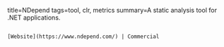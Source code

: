 title=NDepend
tags=tool, clr, metrics
summary=A static analysis tool for .NET applications.
~~~~~~

[Website](https://www.ndepend.com/) | Commercial

